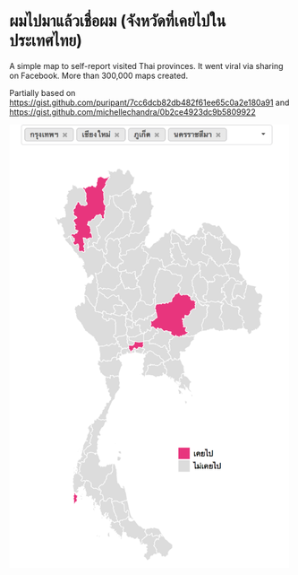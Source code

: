 # ผมไปมาแล้วเชื่อผม (จังหวัดที่เคยไปในประเทศไทย)

A simple map to self-report visited Thai provinces. It went viral via sharing on Facebook. More than 300,000 maps created. 

Partially based on <https://gist.github.com/puripant/7cc6dcb82db482f61ee65c0a2e180a91> and <https://gist.github.com/michellechandra/0b2ce4923dc9b5809922>

<img src="screenshot1.png" width="500">
